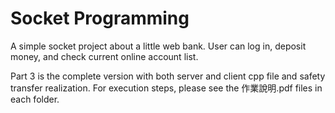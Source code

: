 # Socket Programming

A simple socket project about a little web bank.
User can log in, deposit money, and check current online account list.

Part 3 is the complete version with both server and client cpp file and safety transfer realization.
For execution steps, please see the 作業說明.pdf files in each folder.
